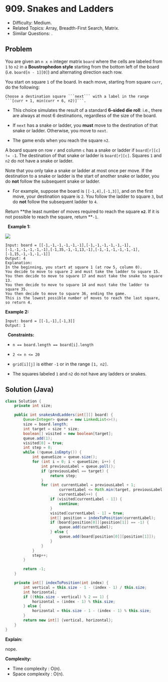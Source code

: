 # 909. Snakes and Ladders

- Difficulty: Medium.
- Related Topics: Array, Breadth-First Search, Matrix.
- Similar Questions: .

## Problem

You are given an ```n x n``` integer matrix ```board``` where the cells are labeled from ```1``` to ```n2``` in a **Boustrophedon style** starting from the bottom left of the board (i.e. ```board[n - 1][0]```) and alternating direction each row.

You start on square ```1``` of the board. In each move, starting from square ```curr```, do the following:


	Choose a destination square ```next``` with a label in the range ```[curr + 1, min(curr + 6, n2)]```.

	
		
- This choice simulates the result of a standard **6-sided die roll**: i.e., there are always at most 6 destinations, regardless of the size of the board.
	
	
	
- If ```next``` has a snake or ladder, you **must** move to the destination of that snake or ladder. Otherwise, you move to ```next```.
	
- The game ends when you reach the square ```n2```.


A board square on row ```r``` and column ```c``` has a snake or ladder if ```board[r][c] != -1```. The destination of that snake or ladder is ```board[r][c]```. Squares ```1``` and ```n2``` do not have a snake or ladder.

Note that you only take a snake or ladder at most once per move. If the destination to a snake or ladder is the start of another snake or ladder, you do **not** follow the subsequent snake or ladder.


	
- For example, suppose the board is ```[[-1,4],[-1,3]]```, and on the first move, your destination square is ```2```. You follow the ladder to square ```3```, but do **not** follow the subsequent ladder to ```4```.


Return **the least number of moves required to reach the square **```n2```**. If it is not possible to reach the square, return **```-1```.

 
**Example 1:**

![](https://assets.leetcode.com/uploads/2018/09/23/snakes.png)

```
Input: board = [[-1,-1,-1,-1,-1,-1],[-1,-1,-1,-1,-1,-1],[-1,-1,-1,-1,-1,-1],[-1,35,-1,-1,13,-1],[-1,-1,-1,-1,-1,-1],[-1,15,-1,-1,-1,-1]]
Output: 4
Explanation: 
In the beginning, you start at square 1 (at row 5, column 0).
You decide to move to square 2 and must take the ladder to square 15.
You then decide to move to square 17 and must take the snake to square 13.
You then decide to move to square 14 and must take the ladder to square 35.
You then decide to move to square 36, ending the game.
This is the lowest possible number of moves to reach the last square, so return 4.
```

**Example 2:**

```
Input: board = [[-1,-1],[-1,3]]
Output: 1
```

 
**Constraints:**


	
- ```n == board.length == board[i].length```
	
- ```2 <= n <= 20```
	
- ```grid[i][j]``` is either ```-1``` or in the range ```[1, n2]```.
	
- The squares labeled ```1``` and ```n2``` do not have any ladders or snakes.



## Solution (Java)

```java
class Solution {
    private int size;

    public int snakesAndLadders(int[][] board) {
        Queue<Integer> queue = new LinkedList<>();
        size = board.length;
        int target = size * size;
        boolean[] visited = new boolean[target];
        queue.add(1);
        visited[0] = true;
        int step = 0;
        while (!queue.isEmpty()) {
            int queueSize = queue.size();
            for (int i = 0; i < queueSize; i++) {
                int previousLabel = queue.poll();
                if (previousLabel == target) {
                    return step;
                }
                for (int currentLabel = previousLabel + 1;
                        currentLabel <= Math.min(target, previousLabel + 6);
                        currentLabel++) {
                    if (visited[currentLabel - 1]) {
                        continue;
                    }
                    visited[currentLabel - 1] = true;
                    int[] position = indexToPosition(currentLabel);
                    if (board[position[0]][position[1]] == -1) {
                        queue.add(currentLabel);
                    } else {
                        queue.add(board[position[0]][position[1]]);
                    }
                }
            }
            step++;
        }

        return -1;
    }

    private int[] indexToPosition(int index) {
        int vertical = this.size - 1 - (index - 1) / this.size;
        int horizontal;
        if ((this.size - vertical) % 2 == 1) {
            horizontal = (index - 1) % this.size;
        } else {
            horizontal = this.size - 1 - (index - 1) % this.size;
        }
        return new int[] {vertical, horizontal};
    }
}
```

**Explain:**

nope.

**Complexity:**

* Time complexity : O(n).
* Space complexity : O(n).
